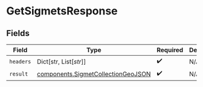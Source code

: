 # GetSigmetsResponse


## Fields

| Field                                                                                    | Type                                                                                     | Required                                                                                 | Description                                                                              |
| ---------------------------------------------------------------------------------------- | ---------------------------------------------------------------------------------------- | ---------------------------------------------------------------------------------------- | ---------------------------------------------------------------------------------------- |
| `headers`                                                                                | Dict[str, List[*str*]]                                                                   | :heavy_check_mark:                                                                       | N/A                                                                                      |
| `result`                                                                                 | [components.SigmetCollectionGeoJSON](../../models/components/sigmetcollectiongeojson.md) | :heavy_check_mark:                                                                       | N/A                                                                                      |